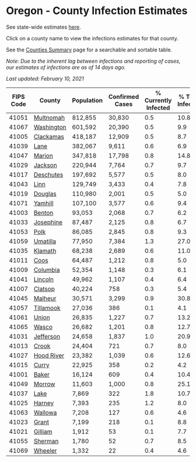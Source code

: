 # Oregon - County Infection Estimates

See state-wide estimates [here](/infections/us-or).

Click on a county name to view the infections estimates for that county.

See the [Counties Summary](/infections/summary-counties) page for a searchable and sortable table.

*Note: Due to the inherent lag between infections and reporting of cases, our estimates of infections are as of 14 days ago.*

*Last updated: February 10, 2021*

|   FIPS Code |                   County |   Population |   Confirmed Cases |   % Currently Infected |   % Total Infected |
|-------------|--------------------------|--------------|-------------------|------------------------|--------------------|
|       41051 |   [Multnomah](multnomah) |      812,855 |            30,830 |                    0.5 |               10.8 |
|       41067 | [Washington](washington) |      601,592 |            20,390 |                    0.5 |                9.9 |
|       41005 |   [Clackamas](clackamas) |      418,187 |            12,909 |                    0.5 |                8.7 |
|       41039 |             [Lane](lane) |      382,067 |             9,611 |                    0.6 |                6.9 |
|       41047 |         [Marion](marion) |      347,818 |            17,798 |                    0.8 |               14.8 |
|       41029 |       [Jackson](jackson) |      220,944 |             7,764 |                    0.7 |                9.7 |
|       41017 |   [Deschutes](deschutes) |      197,692 |             5,577 |                    0.5 |                8.0 |
|       41043 |             [Linn](linn) |      129,749 |             3,433 |                    0.4 |                7.8 |
|       41019 |       [Douglas](douglas) |      110,980 |             2,001 |                    0.5 |                5.0 |
|       41071 |       [Yamhill](yamhill) |      107,100 |             3,577 |                    0.6 |                9.4 |
|       41003 |         [Benton](benton) |       93,053 |             2,068 |                    0.7 |                6.2 |
|       41033 |   [Josephine](josephine) |       87,487 |             2,125 |                    0.8 |                6.7 |
|       41053 |             [Polk](polk) |       86,085 |             2,845 |                    0.8 |                9.3 |
|       41059 |     [Umatilla](umatilla) |       77,950 |             7,384 |                    1.3 |               27.0 |
|       41035 |       [Klamath](klamath) |       68,238 |             2,689 |                    0.6 |               11.0 |
|       41011 |             [Coos](coos) |       64,487 |             1,212 |                    0.8 |                5.0 |
|       41009 |     [Columbia](columbia) |       52,354 |             1,148 |                    0.3 |                6.1 |
|       41041 |       [Lincoln](lincoln) |       49,962 |             1,107 |                    0.4 |                6.4 |
|       41007 |       [Clatsop](clatsop) |       40,224 |               758 |                    0.3 |                5.4 |
|       41045 |       [Malheur](malheur) |       30,571 |             3,299 |                    0.9 |               30.8 |
|       41057 |   [Tillamook](tillamook) |       27,036 |               386 |                    0.1 |                4.1 |
|       41061 |           [Union](union) |       26,835 |             1,227 |                    0.7 |               13.2 |
|       41065 |           [Wasco](wasco) |       26,682 |             1,201 |                    0.8 |               12.7 |
|       41031 |   [Jefferson](jefferson) |       24,658 |             1,837 |                    1.0 |               20.9 |
|       41013 |           [Crook](crook) |       24,404 |               721 |                    0.7 |                8.0 |
|       41027 | [Hood River](hood-river) |       23,382 |             1,039 |                    0.6 |               12.6 |
|       41015 |           [Curry](curry) |       22,925 |               358 |                    0.2 |                4.2 |
|       41001 |           [Baker](baker) |       16,124 |               609 |                    0.4 |               10.4 |
|       41049 |         [Morrow](morrow) |       11,603 |             1,000 |                    0.8 |               25.1 |
|       41037 |             [Lake](lake) |        7,869 |               322 |                    1.8 |               10.7 |
|       41025 |         [Harney](harney) |        7,393 |               235 |                    1.2 |                8.0 |
|       41063 |       [Wallowa](wallowa) |        7,208 |               127 |                    0.6 |                4.6 |
|       41023 |           [Grant](grant) |        7,199 |               218 |                    0.1 |                8.8 |
|       41021 |       [Gilliam](gilliam) |        1,912 |                53 |                    0.1 |                7.7 |
|       41055 |       [Sherman](sherman) |        1,780 |                52 |                    0.7 |                8.5 |
|       41069 |       [Wheeler](wheeler) |        1,332 |                22 |                    0.4 |                4.6 |